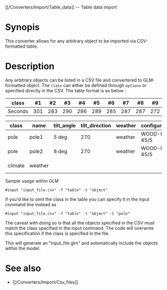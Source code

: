 [[/Converters/Import/Table_data]] -- Table data import

# Synopis

This converter allows for any arbitrary object to be imported via CSV-formatted table. 

# Description

Any arbitrary objects can be listed in a CSV file and convertered to GLM-formatted object. The `class` can either be defined through `options` or specified directly in the CSV. The table format is as below : 


class | #1 | #2 | #3 | #4 | #5 | #6 | #7 | #8 | #9 | #10 | #11
--- | --- | --- | --- |--- |--- |--- |--- |--- |--- |--- |---
Seconds | 301 | 283 | 290 | 286 | 289 | 285 | 287 | 287 | 272 | 276 | 269


class | name | tilt_angle | tilt_direction | weather | configuration | equipment_area | equipment_height | install_year	| repair_time | latitude | longitude | phases | nominal_voltage | tmyfile
--- | --- | --- | --- |--- |--- |--- |--- |--- |--- |--- |--- |--- |--- |---
pole | pole1 | 5 deg | 270	| weather | WOOD-C-45/5 | | | 1990 | 1 h | 37.4275 | 122.1697 | ABC | 12470
pole | pole2 | 8 deg | 270	| weather | WOOD-C-45/5 | | | 2000 | 8 h | 37.127 | 122.1646 | ABC | 12470
climate | weather | | 	|  |  | | |  |  |  |  |  | CA-Chino_Airport.tmy3

Sample usage within GLM
~~~
#input "input_file.csv" -f "table" -t "object" 
~~~

If you'd like to omit the class in the table you can specify it in the input command line instead as 

~~~
#input "input_file.csv" -f "table" -t "object" -C "pole"
~~~
The caveat with doing so is that all the objects specified in the CSV must match the class specified in the input command. The code will overwrite this specification if the class is specified in the file.

This will generate an "input_file.glm" and automatically include the objects within the model. 

# See also

* [[/Converters/Import/Csv_files]]

